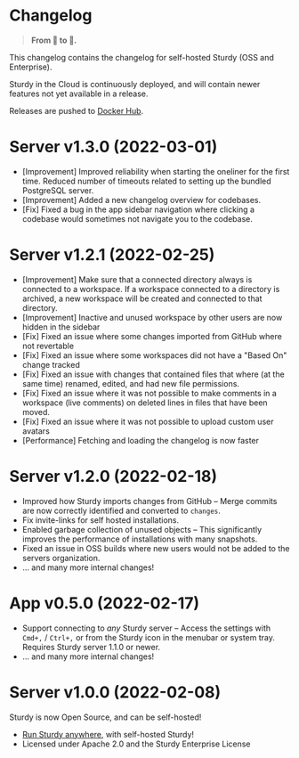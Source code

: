# Changelog

> **From 🥚 to 🐣.**

This changelog contains the changelog for self-hosted Sturdy (OSS and Enterprise).  

Sturdy in the Cloud is continuously deployed, and will contain newer features not yet available in a release.  

Releases are pushed to [Docker Hub](https://hub.docker.com/r/getsturdy/server/).

# Server v1.3.0 (2022-03-01)

* [Improvement] Improved reliability when starting the oneliner for the first time. Reduced number of timeouts related to setting up the bundled PostgreSQL server.
* [Improvement] Added a new changelog overview for codebases.
* [Fix] Fixed a bug in the app sidebar navigation where clicking a codebase would sometimes not navigate you to the codebase.

# Server v1.2.1 (2022-02-25)

* [Improvement] Make sure that a connected directory always is connected to a workspace. If a workspace connected to a directory is archived, a new workspace will be created and connected to that directory.
* [Improvement] Inactive and unused workspace by other users are now hidden in the sidebar
* [Fix] Fixed an issue where some changes imported from GitHub where not revertable
* [Fix] Fixed an issue where some workspaces did not have a "Based On" change tracked
* [Fix] Fixed an issue with changes that contained files that where (at the same time) renamed, edited, and had new file permissions.
* [Fix] Fixed an issue where it was not possible to make comments in a workspace (live comments) on deleted lines in files that have been moved.
* [Fix] Fixed an issue where it was not possible to upload custom user avatars
* [Performance] Fetching and loading the changelog is now faster

# Server v1.2.0 (2022-02-18)

* Improved how Sturdy imports changes from GitHub – Merge commits are now correctly identified and converted to `changes`.
* Fix invite-links for self hosted installations.
* Enabled garbage collection of unused objects – This significantly improves the performance of installations with many snapshots.
* Fixed an issue in OSS builds where new users would not be added to the servers organization.
* ... and many more internal changes!

# App v0.5.0 (2022-02-17)

* Support connecting to _any_ Sturdy server – Access the settings with `Cmd+,` / `Ctrl+,` or from the Sturdy icon in the menubar or system tray. Requires Sturdy server 1.1.0 or newer.
* ... and many more internal changes!

# Server v1.0.0 (2022-02-08)

Sturdy is now Open Source, and can be self-hosted! 

* [Run Sturdy anywhere](https://getsturdy.com/docs/self-hosted), with self-hosted Sturdy!
* Licensed under Apache 2.0 and the Sturdy Enterprise License
